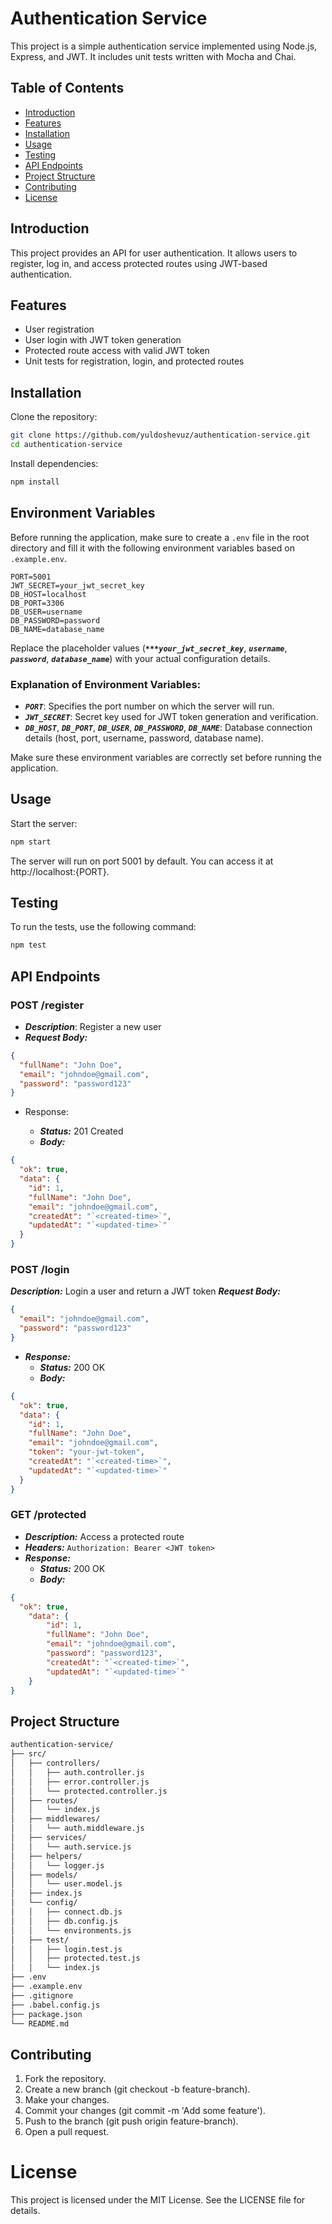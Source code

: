 # Authentication Service

This project is a simple authentication service implemented using Node.js, Express, and JWT. It includes unit tests written with Mocha and Chai.

## Table of Contents
- [Introduction](#introduction)
- [Features](#features)
- [Installation](#installation)
- [Usage](#usage)
- [Testing](#testing)
- [API Endpoints](#api-endpoints)
- [Project Structure](#project-structure)
- [Contributing](#contributing)
- [License](#license)

## Introduction
This project provides an API for user authentication. It allows users to register, log in, and access protected routes using JWT-based authentication.

## Features
- User registration
- User login with JWT token generation
- Protected route access with valid JWT token
- Unit tests for registration, login, and protected routes

## Installation
Clone the repository:
```bash
git clone https://github.com/yuldoshevuz/authentication-service.git
cd authentication-service
```
Install dependencies:
```bash
npm install
```
## Environment Variables

Before running the application, make sure to create a `.env` file in the root directory and fill it with the following environment variables based on `.example.env`.

```dotenv
PORT=5001
JWT_SECRET=your_jwt_secret_key
DB_HOST=localhost
DB_PORT=3306
DB_USER=username
DB_PASSWORD=password
DB_NAME=database_name
```
Replace the placeholder values (***`***your_jwt_secret_key`***, ***`username`***, ***`password`***, ***`database_name`***) with your actual configuration details.

### Explanation of Environment Variables:
- ***`PORT`***: Specifies the port number on which the server will run.
- ***`JWT_SECRET`***: Secret key used for JWT token generation and verification.
- ***`DB_HOST`***, ***`DB_PORT`***, ***`DB_USER`***, ***`DB_PASSWORD`***, ***`DB_NAME`***: Database connection details (host, port, username, password, database name).

Make sure these environment variables are correctly set before running the application.

## Usage
Start the server:

```bash
npm start
```

The server will run on port 5001 by default. You can access it at http://localhost:{PORT}.

## Testing
To run the tests, use the following command:

```bash
npm test
```

## API Endpoints
### POST /register

- ***Description***: Register a new user
- ***Request Body:***
```json
{
  "fullName": "John Doe",
  "email": "johndoe@gmail.com",
  "password": "password123"
}
```
- Response:

    - ***Status:*** 201 Created
    - ***Body:***

```json
{
  "ok": true,
  "data": {
    "id": 1,
    "fullName": "John Doe",
    "email": "johndoe@gmail.com",
    "createdAt": "`<created-time>`",
    "updatedAt": "`<updated-time>`"
  }
}
```

### POST /login
***Description:*** Login a user and return a JWT token
***Request Body:***
```json
{
  "email": "johndoe@gmail.com",
  "password": "password123"
}
```
- ***Response:***
    - ***Status:*** 200 OK
    - ***Body:***

```json
{
  "ok": true,
  "data": {
    "id": 1,
    "fullName": "John Doe",
    "email": "johndoe@gmail.com",
    "token": "your-jwt-token",
    "createdAt": "`<created-time>`",
    "updatedAt": "`<updated-time>`"
  }
}
```

### GET /protected
- ***Description:*** Access a protected route
- ***Headers:*** ``Authorization: Bearer <JWT token>``
- ***Response:***
    - ***Status:*** 200 OK
    - ***Body:***

```json
{
  "ok": true,
    "data": {
        "id": 1,
        "fullName": "John Doe",
        "email": "johndoe@gmail.com",
        "password": "password123",
        "createdAt": "`<created-time>`",
        "updatedAt": "`<updated-time>`"
    }
}
```
## Project Structure
```bash
authentication-service/
├── src/
│   ├── controllers/
│   │   ├── auth.controller.js
│   │   ├── error.controller.js
│   │   └── protected.controller.js
│   ├── routes/
│   │   └── index.js
│   ├── middlewares/
│   │   └── auth.middleware.js
│   ├── services/
│   │   └── auth.service.js
│   ├── helpers/
│   │   └── logger.js
│   ├── models/
│   │   └── user.model.js
│   ├── index.js
│   └── config/
│   │   ├── connect.db.js
│   │   ├── db.config.js
│   │   └── environments.js
│   ├── test/
│   │   ├── login.test.js
│   │   ├── protected.test.js
│   │   └── index.js
├── .env
├── .example.env
├── .gitignore
├── .babel.config.js
├── package.json
└── README.md
```

## Contributing
1. Fork the repository.
2. Create a new branch (git checkout -b feature-branch).
3. Make your changes.
4. Commit your changes (git commit -m 'Add some feature').
5. Push to the branch (git push origin feature-branch).
6. Open a pull request.

# License
This project is licensed under the MIT License. See the LICENSE file for details.